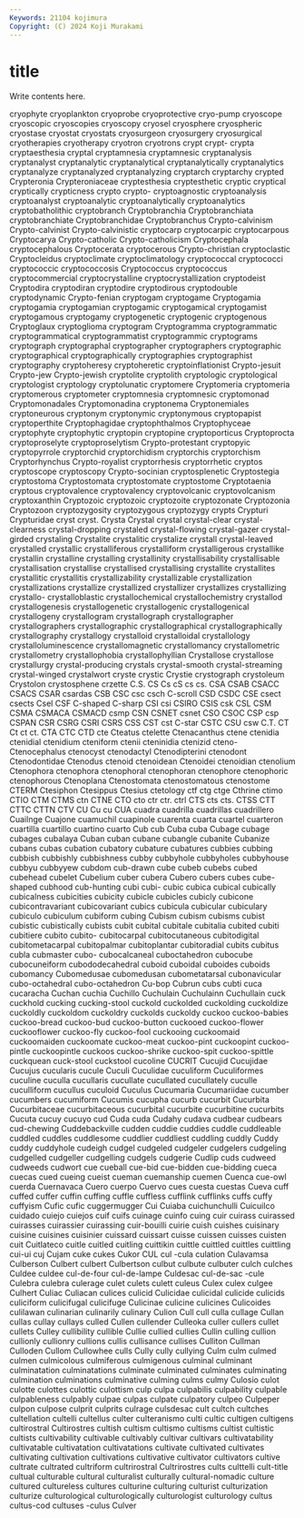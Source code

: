 ```yaml
---
Keywords: 21104 kojimura
Copyright: (C) 2024 Koji Murakami
---
```


# title

Write contents here.



 cryophyte cryoplankton cryoprobe cryoprotective cryo-pump cryoscope cryoscopic cryoscopies
cryoscopy cryosel cryosphere cryospheric cryostase cryostat cryostats cryosurgeon cryosurgery cryosurgical
cryotherapies cryotherapy cryotron cryotrons crypt crypt- crypta cryptaesthesia cryptal cryptamnesia
cryptamnesic cryptanalysis cryptanalyst cryptanalytic cryptanalytical cryptanalytically cryptanalytics cryptanalyze cryptanalyzed cryptanalyzing
cryptarch cryptarchy crypted Crypteronia Crypteroniaceae cryptesthesia cryptesthetic cryptic cryptical cryptically
crypticness crypto crypto- cryptoagnostic cryptoanalysis cryptoanalyst cryptoanalytic cryptoanalytically cryptoanalytics cryptobatholithic
cryptobranch Cryptobranchia Cryptobranchiata cryptobranchiate Cryptobranchidae Cryptobranchus Crypto-calvinism Crypto-calvinist Crypto-calvinistic cryptocarp
cryptocarpic cryptocarpous Cryptocarya Crypto-catholic Crypto-catholicism Cryptocephala cryptocephalous Cryptocerata cryptocerous Crypto-christian
cryptoclastic Cryptocleidus cryptoclimate cryptoclimatology cryptococcal cryptococci cryptococcic cryptococcosis Cryptococcus cryptococcus
cryptocommercial cryptocrystalline cryptocrystallization cryptodeist Cryptodira cryptodiran cryptodire cryptodirous cryptodouble cryptodynamic
Crypto-fenian cryptogam cryptogame Cryptogamia cryptogamia cryptogamian cryptogamic cryptogamical cryptogamist cryptogamous
cryptogamy cryptogenetic cryptogenic cryptogenous Cryptoglaux cryptoglioma cryptogram Cryptogramma cryptogrammatic cryptogrammatical
cryptogrammatist cryptogrammic cryptograms cryptograph cryptographal cryptographer cryptographers cryptographic cryptographical cryptographically
cryptographies cryptographist cryptography cryptoheresy cryptoheretic cryptoinflationist Crypto-jesuit Crypto-jew Crypto-jewish cryptolite
cryptolith cryptologic cryptological cryptologist cryptology cryptolunatic cryptomere Cryptomeria cryptomeria cryptomerous
cryptometer cryptomnesia cryptomnesic cryptomonad Cryptomonadales Cryptomonadina cryptonema Cryptonemiales cryptoneurous cryptonym
cryptonymic cryptonymous cryptopapist cryptoperthite Cryptophagidae cryptophthalmos Cryptophyceae cryptophyte cryptophytic cryptopin
cryptopine cryptoporticus Cryptoprocta cryptoproselyte cryptoproselytism Crypto-protestant cryptopyic cryptopyrrole cryptorchid cryptorchidism
cryptorchis cryptorchism Cryptorhynchus Crypto-royalist cryptorrhesis cryptorrhetic cryptos cryptoscope cryptoscopy Crypto-socinian
cryptosplenetic Cryptostegia cryptostoma Cryptostomata cryptostomate cryptostome Cryptotaenia cryptous cryptovalence cryptovalency
cryptovolcanic cryptovolcanism cryptoxanthin Cryptozoic cryptozoic cryptozoite cryptozonate Cryptozonia Cryptozoon cryptozygosity
cryptozygous cryptozygy crypts Crypturi Crypturidae cryst cryst. Crysta Crystal crystal
crystal-clear crystal-clearness crystal-dropping crystaled crystal-flowing crystal-gazer crystal-girded crystaling Crystalite crystalitic
crystalize crystall crystal-leaved crystalled crystallic crystalliferous crystalliform crystalligerous crystallike crystallin
crystalline crystalling crystallinity crystallisability crystallisable crystallisation crystallise crystallised crystallising crystallite
crystallites crystallitic crystallitis crystallizability crystallizable crystallization crystallizations crystallize crystallized crystallizer
crystallizes crystallizing crystallo- crystalloblastic crystallochemical crystallochemistry crystallod crystallogenesis crystallogenetic crystallogenic
crystallogenical crystallogeny crystallogram crystallograph crystallographer crystallographers crystallographic crystallographical crystallographically crystallography
crystallogy crystalloid crystalloidal crystallology crystalloluminescence crystallomagnetic crystallomancy crystallometric crystallometry crystallophobia
crystallophyllian Crystallose crystallose crystallurgy crystal-producing crystals crystal-smooth crystal-streaming crystal-winged crystalwort
cryste crystic Crystie crystograph crystoleum Crystolon crystosphene crzette C.S. CS
Cs cS cs cs. CSA CSAB CSACC CSACS CSAR csardas
CSB CSC csc csch C-scroll CSD CSDC CSE csect csects
Csel CSF C-shaped C-sharp CSI csi CSIRO CSIS csk CSL
CSM CSMA CSMACA CSMACD csmp CSN CSNET csnet CSO CSOC
CSP csp CSPAN CSR CSRG CSRI CSRS CSS CST cst
C-star CSTC CSU csw C.T. CT Ct ct ct. CTA
CTC CTD cte Cteatus ctelette Ctenacanthus ctene ctenidia ctenidial ctenidium
cteniform ctenii cteninidia ctenizid cteno- Ctenocephalus ctenocyst ctenodactyl Ctenodipterini ctenodont
Ctenodontidae Ctenodus ctenoid ctenoidean Ctenoidei ctenoidian ctenolium Ctenophora ctenophora ctenophoral
ctenophoran ctenophore ctenophoric ctenophorous Ctenoplana Ctenostomata ctenostomatous ctenostome CTERM Ctesiphon
Ctesippus Ctesius ctetology ctf ctg ctge Cthrine ctimo CTIO CTM
CTMS ctn CTNE CTO cto ctr ctr. ctrl CTS cts
cts. CTSS CTT CTTC CTTN CTV CU Cu cu CUA
cuadra cuadrilla cuadrillas cuadrillero Cuailnge Cuajone cuamuchil cuapinole cuarenta cuarta
cuartel cuarteron cuartilla cuartillo cuartino cuarto Cub cub Cuba cuba
Cubage cubage cubages cubalaya Cuban cuban cubane cubangle cubanite Cubanize
cubans cubas cubation cubatory cubature cubatures cubbies cubbing cubbish cubbishly
cubbishness cubby cubbyhole cubbyholes cubbyhouse cubbyu cubbyyew cubdom cub-drawn cube
cubeb cubebs cubed cubehead cubelet Cubelium cuber cubera Cubero cubers
cubes cube-shaped cubhood cub-hunting cubi cubi- cubic cubica cubical cubically
cubicalness cubicities cubicity cubicle cubicles cubicly cubicone cubicontravariant cubicovariant cubics
cubicula cubicular cubiculary cubiculo cubiculum cubiform cubing Cubism cubism cubisms
cubist cubistic cubistically cubists cubit cubital cubitale cubitalia cubited cubiti
cubitiere cubito cubito- cubitocarpal cubitocutaneous cubitodigital cubitometacarpal cubitopalmar cubitoplantar cubitoradial
cubits cubitus cubla cubmaster cubo- cubocalcaneal cuboctahedron cubocube cubocuneiform cubododecahedral
cuboid cuboidal cuboides cuboids cubomancy Cubomedusae cubomedusan cubometatarsal cubonavicular cubo-octahedral
cubo-octahedron Cu-bop Cubrun cubs cubti cuca cucaracha Cuchan cuchia Cuchillo
Cuchulain Cuchulainn Cuchullain cuck cuckhold cucking cucking-stool cuckold cuckolded cuckolding
cuckoldize cuckoldly cuckoldom cuckoldry cuckolds cuckoldy cuckoo cuckoo-babies cuckoo-bread cuckoo-bud
cuckoo-button cuckooed cuckoo-flower cuckooflower cuckoo-fly cuckoo-fool cuckooing cuckoomaid cuckoomaiden cuckoomate
cuckoo-meat cuckoo-pint cuckoopint cuckoo-pintle cuckoopintle cuckoos cuckoo-shrike cuckoo-spit cuckoo-spittle cuckquean
cuck-stool cuckstool cucoline CUCRIT Cucujid Cucujidae Cucujus cucularis cucule Cuculi
Cuculidae cuculiform Cuculiformes cuculine cuculla cucullaris cucullate cucullated cucullately cuculle
cuculliform cucullus cuculoid Cuculus Cucumaria Cucumariidae cucumber cucumbers cucumiform Cucumis
cucupha cucurb cucurbit Cucurbita Cucurbitaceae cucurbitaceous cucurbital cucurbite cucurbitine cucurbits
Cucuta cucuy cucuyo cud Cuda cuda Cudahy cudava cudbear cudbears
cud-chewing Cuddebackville cudden cuddie cuddies cuddle cuddleable cuddled cuddles cuddlesome
cuddlier cuddliest cuddling cuddly Cuddy cuddy cuddyhole cudeigh cudgel cudgeled
cudgeler cudgelers cudgeling cudgelled cudgeller cudgelling cudgels cudgerie Cudlip cuds
cudweed cudweeds cudwort cue cueball cue-bid cue-bidden cue-bidding cueca cuecas
cued cueing cueist cueman cuemanship cuemen Cuenca cue-owl cuerda Cuernavaca
Cuero cuerpo Cuervo cues cuesta cuestas Cueva cuff cuffed cuffer
cuffin cuffing cuffle cuffless cufflink cufflinks cuffs cuffy cuffyism Cufic
cufic cuggermugger Cui Cuiaba cuichunchulli Cuicuilco cuidado cuiejo cuiejos cuif
cuifs cuinage cuinfo cuing cuir cuirass cuirassed cuirasses cuirassier cuirassing
cuir-bouilli cuirie cuish cuishes cuisinary cuisine cuisines cuisinier cuissard cuissart
cuisse cuissen cuisses cuisten cuit Cuitlateco cuitle cuitled cuitling cuittikin
cuittle cuittled cuittles cuittling cui-ui cuj Cujam cuke cukes Cukor
CUL cul -cula culation Culavamsa Culberson Culbert culbert Culbertson culbut
culbute culbuter culch culches Culdee culdee cul-de-four cul-de-lampe Culdesac cul-de-sac
-cule Culebra culebra culerage culet culets culett culeus Culex culex
culgee Culhert Culiac Culiacan culices culicid Culicidae culicidal culicide culicids
culiciform culicifugal culicifuge Culicinae culicine culicines Culicoides culilawan culinarian culinarily
culinary Culion Cull cull culla cullage Cullan cullas cullay cullays
culled Cullen cullender Culleoka culler cullers cullet cullets Culley cullibility
cullible Cullie cullied cullies Cullin culling cullion cullionly cullionry cullions
cullis cullisance cullises Culliton Cullman Culloden Cullom Cullowhee culls Cully
cully cullying Culm culm culmed culmen culmicolous culmiferous culmigenous culminal
culminant culminatation culminatations culminate culminated culminates culminating culmination culminations culminative
culming culms culmy Culosio culot culotte culottes culottic culottism culp
culpa culpabilis culpability culpable culpableness culpably culpae culpas culpate culpatory
culpeo Culpeper culpon culpose culprit culprits culrage culsdesac cult cultch
cultches cultellation cultelli cultellus culter culteranismo culti cultic cultigen cultigens
cultirostral Cultirostres cultish cultism cultismo cultisms cultist cultistic cultists cultivability
cultivable cultivably cultivar cultivars cultivatability cultivatable cultivatation cultivatations cultivate cultivated
cultivates cultivating cultivation cultivations cultivative cultivator cultivators cultive cultrate cultrated
cultriform cultrirostral Cultrirostres cults culttelli cult-title cultual culturable cultural culturalist
culturally cultural-nomadic culture cultured cultureless cultures culturine culturing culturist culturization
culturize culturological culturologically culturologist culturology cultus cultus-cod cultuses -culus Culver
